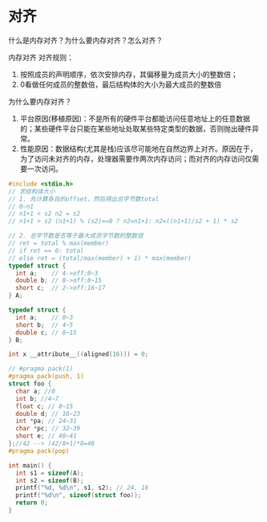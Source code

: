 # 对齐
什么是内存对齐？为什么要内存对齐？怎么对齐？

内存对齐
对齐规则：
1. 按照成员的声明顺序，依次安排内存，其偏移量为成员大小的整数倍；
2. 0看做任何成员的整数倍，最后结构体的大小为最大成员的整数倍

为什么要内存对齐？
1. 平台原因(移植原因)：不是所有的硬件平台都能访问任意地址上的任意数据的；某些硬件平台只能在某些地址处取某些特定类型的数据，否则抛出硬件异常。
2. 性能原因：数据结构(尤其是栈)应该尽可能地在自然边界上对齐。原因在于，为了访问未对齐的内存，处理器需要作两次内存访问；而对齐的内存访问仅需要一次访问。

```c
#include <stdio.h>
// 求结构体大小
// 1. 先计算各自的offset，然后得出总字节数total
// 0~n1
// n1+1 < s2 n2 = s2
// n1+1 > s2 (n1+1) % (s2)==0 ? n2=n1+1: n2=((n1+1)/s2 + 1) * s2

// 2. 总字节数是否等于最大成员字节数的整数倍
// ret = total % max(member)
// if ret == 0: total
// else ret = (total/max(member) + 1) * max(member)
typedef struct {
  int a;    // 4->off:0~3
  double b; // 8->off:8~15
  short c;  // 2->off:16~17
} A;

typedef struct {
  int a;    // 0~3
  short b;  // 4~5
  double c; // 8~15
} B;

int x __attribute__((aligned(16))) = 0;

// #pragma pack(1)
#pragma pack(push, 1)
struct foo {
  char a; //0
  int b; //4~7
  float c; // 8~15
  double d; // 16~23
  int *pa; // 24~31
  char *pc; // 32~39 
  short e; // 40~41
};//42 --> (42/8+1)*8=48
#pragma pack(pop)

int main() {
  int s1 = sizeof(A);
  int s2 = sizeof(B);
  printf("%d, %d\n", s1, s2); // 24, 16
  printf("%d\n", sizeof(struct foo));
  return 0;
}
```